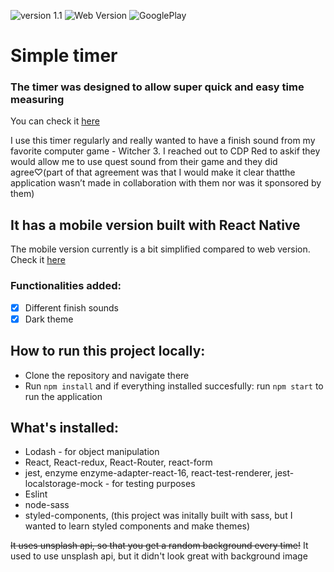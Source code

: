 ![version 1.1](https://img.shields.io/static/v1?label=version&message=1.1&color=green) ![Web Version](https://img.shields.io/badge/Web%20Version-Published-green) ![GooglePlay](https://img.shields.io/badge/Google%20Play-Published-green)

# Simple timer

### The timer was designed to allow super quick and easy time measuring

You can check it [here](https://arkadiuszpasek.github.io/timer/#/)

I use this timer regularly and really wanted to have a finish sound from my favorite computer game - Witcher 3. I reached out to CDP Red to askif they would allow me to use quest sound from their game and they did agree♡(part of that agreement was that I would make it clear thatthe application wasn’t made in collaboration with them nor was it sponsored by them)

## It has a mobile version built with React Native

The mobile version currently is a bit simplified compared to web version. Check it [here](https://github.com/arkadiuszpasek/timer-native/)

### Functionalities added:

- [x] Different finish sounds
- [x] Dark theme

## How to run this project locally:

- Clone the repository and navigate there
- Run `npm install` and if everything installed succesfully: run `npm start` to run the application

## What's installed:

- Lodash - for object manipulation
- React, React-redux, React-Router, react-form
- jest, enzyme enzyme-adapter-react-16, react-test-renderer, jest-localstorage-mock - for testing purposes
- Eslint
- node-sass
- styled-components, (this project was initally built with sass, but I wanted to learn styled components and make themes)

~~It uses unsplash api, so that you get a random background every time!~~
It used to use unsplash api, but it didn't look great with background image
